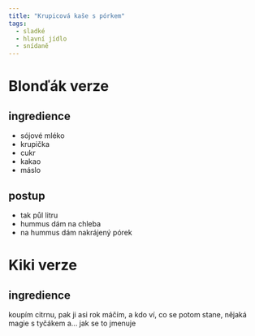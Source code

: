 ```yaml
---
title: "Krupicová kaše s pórkem"
tags:
  - sladké
  - hlavní jídlo
  - snídaně
--- 
```


# Blonďák verze

## ingredience
- sójové mléko
- krupička
- cukr
- kakao
- máslo

## postup
- tak půl litru
- hummus dám na chleba
- na hummus dám nakrájený pórek

# Kiki verze
## ingredience
koupím citrnu, pak ji asi rok máčím, a kdo ví, co se potom stane, nějaká magie s tyčákem a... jak se to jmenuje
<!--stackedit_data:
eyJoaXN0b3J5IjpbLTEzMjYzNDgxODFdfQ==
-->